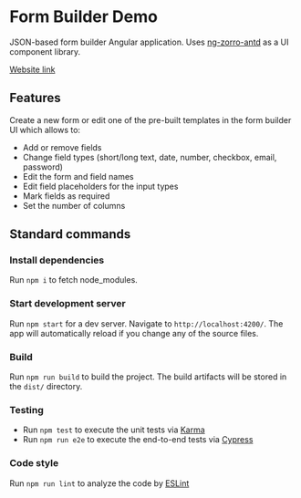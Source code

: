 # Form Builder Demo

JSON-based form builder Angular application. Uses [ng-zorro-antd](https://ng.ant.design/) as a UI component library.

[Website link](https://d1dmd1dnwam7ao.cloudfront.net/)

## Features

Create a new form or edit one of the pre-built templates in the form builder UI which allows to:
- Add or remove fields
- Change field types (short/long text, date, number, checkbox, email, password)
- Edit the form and field names
- Edit field placeholders for the input types
- Mark fields as required
- Set the number of columns

## Standard commands
### Install dependencies

Run `npm i` to fetch node_modules.

### Start development server

Run `npm start` for a dev server.
Navigate to `http://localhost:4200/`.
The app will automatically reload if you change any of the source files.

### Build

Run `npm run build` to build the project.
The build artifacts will be stored in the `dist/` directory.

### Testing

- Run `npm test` to execute the unit tests via [Karma](https://karma-runner.github.io)
- Run `npm run e2e` to execute the end-to-end tests via [Cypress](https://www.cypress.io)

### Code style

Run `npm run lint` to analyze the code by [ESLint](https://eslint.org/)
